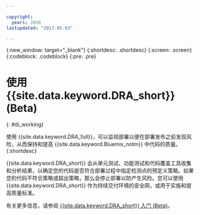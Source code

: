 ```yaml
---

copyright:
  years: 2016
lastupdated: "2017-05-03"

---
```


{:new_window: target="_blank"}
{:shortdesc: .shortdesc}
{:screen: .screen}
{:codeblock: .codeblock}
{:pre: .pre}

# 使用 {{site.data.keyword.DRA_short}} (Beta)
{: #di_working}

使用 {{site.data.keyword.DRA_full}}，可以监视部署以便在部署发布之前发现风险，从而保持和提高 {{site.data.keyword.Bluemix_notm}} 中代码的质量。
{:shortdesc}

{{site.data.keyword.DRA_short}} 会从单元测试、功能测试和代码覆盖工具收集和分析结果，以确定您的代码是否符合部署过程中指定检测点的预定义策略。如果您的代码不符合策略或超出策略，那么会停止部署以防产生风险。您可以使用 {{site.data.keyword.DRA_short}} 作为持续交付环境的安全网，或用于实施和提高质量标准。 

有关更多信息，请参阅 [{{site.data.keyword.DRA_short}} 入门 (Beta)](/docs/services/DevOpsInsights/index.html)。
